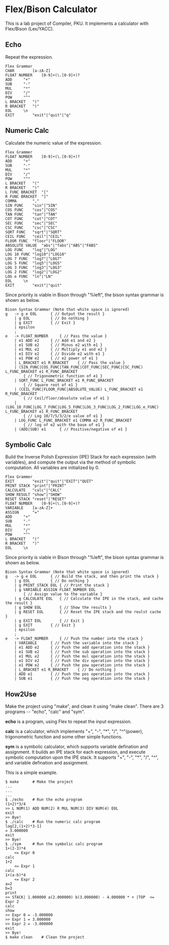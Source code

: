 # Flex/Bison Calculator

This is a lab project of Compiler, PKU.
It implements a calculator with Flex/Bison (Lex/YACC).

## Echo

Repeat the expression.

```
Flex Grammar
CHAR		[a-zA-Z]
FLOAT NUMBER	[0-9]+(\.[0-9]+)?
ADD		"+"
SUB		"-"
MUL		"*"
DIV		"/"
POW		"^"
L BRACKET	"("
R BRACKET	")"
EOL		\n
EXIT		"exit"|"quit"|"q"
```

## Numeric Calc

Calculate the numeric value of the expression.

```
Flex Grammer
FLOAT NUMBER	[0-9]+(\.[0-9]+)?
ADD		"+"
SUB		"-"
MUL		"*"
DIV		"/"
POW		"^"
L BRACKET	"("
R BRACKET	")"
L FUNC BRACKET	"["
R FUNC BRACKET	"]"
COMMA		","
SIN FUNC	"sin"|"SIN"
COS FUNC	"cos"|"COS"
TAN FUNC	"tan"|"TAN"
COT FUNC	"cot"|"COT"
SEC FUNC	"sec"|"SEC"
CSC FUNC	"csc"|"CSC"
SQRT FUNC 	"sqrt"|"SQRT"
CEIL FUNC	"ceil"|"CEIL"
FLOOR FUNC	"floor"|"FLOOR"
ABSOLUTE VALUE	"abs"|"fabs"|"ABS"|"FABS"
LOG FUNC	"log"|"LOG"
LOG 10 FUNC	"log10"|"LOG10"
LOG 7 FUNC	"log7"|"LOG7"
LOG 5 FUNC	"log5"|"LOG5"
LOG 3 FUNC	"log3"|"LOG3"
LOG 2 FUNC	"log2"|"LOG2"
LOG e FUNC	"ln"|"LN"
EOL		\n
EXIT		"exit"|"quit"
```

Since priority is viable in Bison through "%left", the bison syntax grammar is shown as below.

```
Bison Syntax Grammar (Note that white space is ignored)
g	-> g e EOL		{ // Output the result }
	| g EOL 		{ // Do nothing }
	| g EXIT 		{ // Exit }
	| epsilon
	;
e	-> FLOAT_NUMBER		{ // Pass the value }
	| e1 ADD e2		{ // Add e1 and e2 }
	| e1 SUB e2		{ // Minus e2 with e1 }
	| e1 MUL e2		{ // Multiply e1 and e2 }
	| e1 DIV e2		{ // Divide e2 with e1 }
	| e1 POW e2		{ // e2 power of e1 }
	| L_BRACKET e1 R_BRACKET	{ // Pass the value }
	| (SIN_FUNC|COS_FUNC|TAN_FUNC|COT_FUNC|SEC_FUNC|CSC_FUNC) L_FUNC_BRACKET e1 R_FUNC_BRACKET
		{ // Trigonometric function of e1 }
	| SQRT_FUNC L_FUNC_BRACKET e1 R_FUNC_BRACKET
		{ // Square root of e1 }
	| (CEIL_FUNC|FLOOR_FUNC|ABSOLUTE_VALUE) L_FUNC_BRACKET e1 R_FUNC_BRACKET
		{ // Ceil/floor/absolute value of e1 }
	| (LOG_10_FUNC|LOG_7_FUNC|LOG_5_FUNC|LOG_3_FUNC|LOG_2_FUNC|LOG_e_FUNC) L_FUNC_BRACKET e1 R_FUNC_BRACKET
		{ // Log 10/7/5/3/2/e value of e1 }
	| LOG_FUNC L_FUNC_BRACKET e1 COMMA e2 R_FUNC_BRACKET
		{ // log of e2 with the base of e1 }
	| (ADD|SUB) e1		{ // Positive/negative of e1 }
```
## Symbolic Calc

Build the Inverse Polish Expression (IPE) Stack for each expression (with variables), and compute the output via the method of symbolic computation. All variables are initialized by 0.

```
Flex Grammer
EXIT		"exit"|"quit"|"EXIT"|"QUIT"
PRINT STACK	"print"|"PRINT"
CALCULATE	"calc"|"CALC"
SHOW RESULT	"show"|"SHOW"
RESET STACK	"reset"|"RESET"
FLOAT NUMBER	[0-9]+(\.[0-9]+)?
VARIABLE	[a-zA-Z]+
ASSIGN		"="
ADD		"+"
SUB		"-"
MUL		"*"
DIV		"/"
POW		"^"
L BRACKET	"("
R BRACKET	")"
EOL		\n
```

Since priority is viable in Bison through "%left", the bison syntax grammar is shown as below.

```
Bison Syntax Grammar (Note that white space is ignored)
g	-> g e EOL		{ // Build the stack, and then print the stack }
	| g EOL 		{ // Do nothing }
	| g PRINT_STACK EOL	{ // Print the stack }
	| g VARIABLE ASSIGN FLOAT_NUMBER EOL
		{ // Assign value to the variable }
	| g CALCULATE EOL	{ // Calculate the IPE in the stack, and cache the result }
	| g SHOW EOL		{ // Show the results }
	| g RESET EOL		{ // Reset the IPE stack and the reulst cache }
	| g EXIT EOL		{ // Exit }
	| g EXIT 		{ // Exit }
	| epsilon
	;
e	-> FLOAT_NUMBER		{ // Push the number into the stack }
	| VARIABLE		{ // Push the variable into the stack }
	| e1 ADD e2		{ // Push the add operation into the stack }
	| e1 SUB e2		{ // Push the sub operation into the stack }
	| e1 MUL e2		{ // Push the mul operation into the stack }
	| e1 DIV e2		{ // Push the div operation into the stack }
	| e1 POW e2		{ // Push the pow operation into the stack }
	| L_BRACKET e1 R_BRACKET	{ // Do nothing }
	| ADD e1		{ // Push the pos operation into the stack }
	| SUB e1		{ // Push the neg operation into the stack }
```

## How2Use

Make the project using "make", and clean it using "make clean".
There are 3 programs -- "echo", "calc" and "sym".

**echo** is a program, using Flex to repeat the input expression.

**calc** is a calculator, which implements "+", "-", "*", "/", "^"(power), trigonometric function and some other simple functions.

**sym** is a symbolic calculator, which supports variable defination and assignment. It builds an IPE stack for each expression, and execute symbolic computation upon the IPE stack. It supports "+", "-", "*", "/", "^", and variable defination and assignment.

This is a simple example.

```
$ make		# Make the project
...
...
...
$ ./echo	# Run the echo program
(1+2)*3/4
>> L NUM(1) ADD NUM(2) R MUL NUM(3) DIV NUM(4) EOL
exit
>> Bye!
$ ./calc	# Run the numeric calc program
log[2,(1+2)*3-1]
= 3.000000
exit
>> Bye!
$ ./sym		# Run the symbolic calc program
1+(2-3)*4
	<= Expr 0
calc
1+2
	<= Expr 1
calc
1+(a-b)*4
	<= Expr 2
a=2
b=3
print
>> STACK| 1.000000 a(2.000000) b(3.000000) - 4.000000 * + |TOP	<= Expr 2
calc
show
>> Expr 0 = -3.000000
>> Expr 1 = 3.000000
>> Expr 2 = -3.000000
exit
>> Bye!
$ make clean	# Clean the project
```

